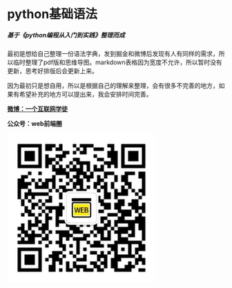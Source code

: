 # python基础语法
##### 基于《python编程从入门到实践》整理而成

最初是想给自己整理一份语法字典，发到掘金和微博后发现有人有同样的需求，所以临时整理了pdf版和思维导图。markdown表格因为宽度不允许，所以暂时没有更新，思考好排版后会更新上来。

因为最初只是想自用，所以是根据自己的理解来整理，会有很多不完善的地方，如果有希望补充的地方可以提出来，我会安排时间完善。


**[微博：一个互联网学徒](https://weibo.com/577446554)**  

**公众号：web前端圈**  

![公众号：web前端圈](./gzh.jpg)
